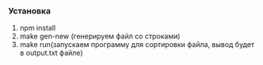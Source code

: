 ### Установка
1) npm install
2) make gen-new (генерируем файл со строками)
3) make run(запускаем программу для сортировки файла, вывод будет в output.txt файле)